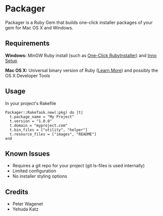 # Packager

Packager is a Ruby Gem that builds one-click installer packages
of your gem for Mac OS X and Windows.

## Requirements

**Windows:** MinGW Ruby install (such as [One-Click RubyInstaller](http://rubyinstaller.org/)) and [Inno Setup](http://www.jrsoftware.org/isdl.php)

**Mac OS X:** Universal binary version of Ruby ([Learn More](https://github.com/wagenet/packager/wiki/Ruby-Universal-Binary-Installation)) and possibly the OS X Developer Tools

## Usage

In your project's Rakefile

    Packager::RakeTask.new(:pkg) do |t|
      t.package_name = "My Project"
      t.version = "1.0.0"
      t.domain = "myproject.com"
      t.bin_files = ["utility", "helper"]
      t.resource_files = ["images", "README"]
    end

## Known Issues

* Requires a git repo for your project (git ls-files is used internally)
* Limited configuration
* No installer styling options

## Credits

* Peter Wagenet
* Yehuda Katz
